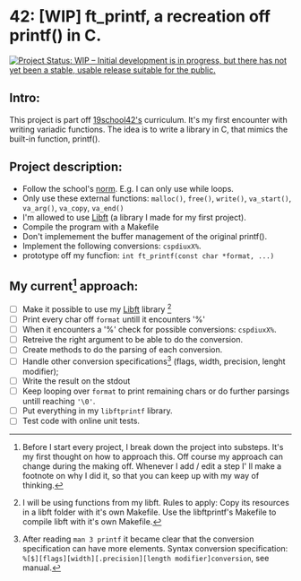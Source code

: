 # 42: [WIP] ft_printf, a recreation off printf() in C.

[![Project Status: WIP – Initial development is in progress, but there has not yet been a stable, usable release suitable for the public.](https://www.repostatus.org/badges/latest/wip.svg)](https://www.repostatus.org/#wip)

## Intro:
This project is part off [19school42's](https://www.facebook.com/19network42/) curriculum. It's my first encounter with writing variadic functions. The idea is to write a library in C, that mimics the built-in function, printf(). 

## Project description: 
* Follow the school's [norm](https://github.com/42School/norminette). E.g. I can only use while loops. 
* Only use these external functions: `malloc()`, `free()`,  `write()`, `va_start()`, `va_arg()`, `va_copy`, `va_end()`
* I'm allowed to use [Libft](https://github.com/FionaSelanno/libft42) (a library I made for my first project). 
* Compile the program with a Makefile
* Don't implemement the buffer management of the original printf().
* Implement the following conversions: `cspdiuxX%`.
* prototype off my funcfion: `int ft_printf(const char *format, ...)`

## My current[^1] approach:
- [ ] Make it possible to use my [Libft](https://github.com/FionaSelanno/libft42) library [^3]
- [ ] Print every char off `format` untill it encounters '%'
- [ ] When it encounters a '%' check for possible conversions: `cspdiuxX%`. 
- [ ] Retreive the right argument to be able to do the conversion.
- [ ] Create methods to do the parsing of each conversion.
- [ ] Handle other conversion specifications[^2] (flags, width, precision, lenght modifier);
- [ ] Write the result on the stdout
- [ ] Keep looping over `format` to print remaining chars or do further parsings untill reaching `'\0'`.
- [ ] Put everything in my `libftprintf` library.
- [ ] Test code with online unit tests.

[^1]: Before I start every project, I break down the project into substeps. It's my first thought on how to approach this. Off course my approach can change during the making off. Whenever I add / edit a step I' ll make a footnote on why I did it, so that you can keep up with my way of thinking.
[^2]: After reading `man 3 printf` it became clear that the conversion specification can have more elements. Syntax conversion specification: `%[$][flags][width][.precision][length modifier]conversion`, see manual.
[^3]: I will be using functions from my libft. Rules to apply: Copy its resources in a libft folder with it's own Makefile. Use the libftprintf's Makefile to compile libft with it's own Makefile.
